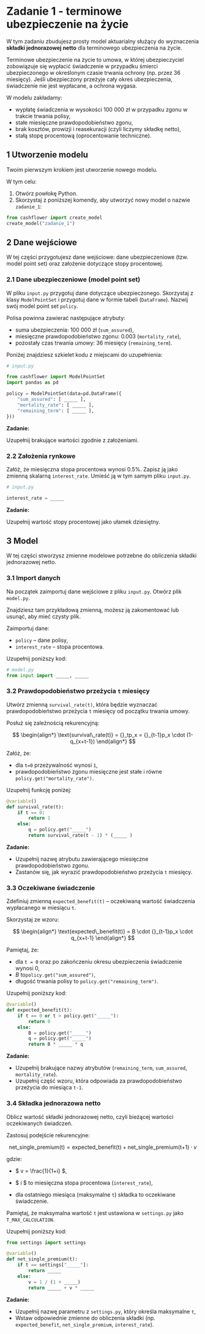 # Zadanie 1 - terminowe ubezpieczenie na życie

W tym zadaniu zbudujesz prosty model aktuarialny służący do wyznaczenia **składki  jednorazowej netto** dla terminowego ubezpieczenia na życie.

Terminowe ubezpieczenie na życie to umowa, w której ubezpieczyciel zobowiązuje się wypłacić świadczenie w przypadku śmierci ubezpieczonego w określonym czasie trwania ochrony (np. przez 36 miesięcy). Jeśli ubezpieczony przeżyje cały okres ubezpieczenia, świadczenie nie jest wypłacane, a ochrona wygasa.

W modelu zakładamy:
- wypłatę świadczenia w wysokości 100 000 zł w przypadku zgonu w trakcie trwania polisy,
- stałe miesięczne prawdopodobieństwo zgonu,
- brak kosztów, prowizji i reasekuracji (czyli liczymy składkę netto),
- stałą stopę procentową (oprocentowanie techniczne).

## 1 Utworzenie modelu

Twoim pierwszym krokiem jest utworzenie nowego modelu.

W tym celu:
1. Otwórz powłokę Python.
2. Skorzystaj z poniższej komendy, aby utworzyć nowy model o nazwie `zadanie_1`:

```python
from cashflower import create_model
create_model("zadanie_1")
```

## 2 Dane wejściowe

W tej części przygotujesz dane wejściowe: dane ubezpieczeniowe (tzw. model point set) oraz założenie dotyczące stopy procentowej.

### 2.1 Dane ubezpieczeniowe (model point set)

W pliku `input.py` przygotuj dane dotyczące ubezpieczonego. Skorzystaj z klasy `ModelPointSet` i przygotuj dane w formie tabeli (`DataFrame`). Nazwij swój model point set `policy`.

Polisa powinna zawierać następujące atrybuty:
- suma ubezpieczenia: 100 000 zł (`sum_assured`),
- miesięczne prawdopodobieństwo zgonu: 0.003 (`mortality_rate`),
- pozostały czas trwania umowy: 36 miesięcy (`remaining_term`).

Poniżej znajdziesz szkielet kodu z miejscami do uzupełnienia:

```python
# input.py

from cashflower import ModelPointSet
import pandas as pd

policy = ModelPointSet(data=pd.DataFrame({
    "sum_assured": [ _____ ],
    "mortality_rate": [ _____ ],
    "remaining_term": [ _____ ],
}))
```
**Zadanie:** 

Uzupełnij brakujące wartości zgodnie z założeniami.

### 2.2 Założenia rynkowe

Załóż, że miesięczna stopa procentowa wynosi 0.5%. Zapisz ją jako zmienną skalarną `interest_rate`. Umieść ją w tym samym pliku `input.py`.

```python
# input.py

interest_rate = _____
```

**Zadanie:** 

Uzupełnij wartość stopy procentowej jako ułamek dziesiętny.

## 3 Model

W tej części stworzysz zmienne modelowe potrzebne do obliczenia składki jednorazowej netto.

### 3.1 Import danych

Na początek zaimportuj dane wejściowe z pliku `input.py`. Otwórz plik `model.py`.

Znajdziesz tam przykładową zmienną, możesz ją zakomentować lub usunąć, aby mieć czysty plik.

Zaimportuj dane:
- `policy` – dane polisy,
- `interest_rate` – stopa procentowa.

Uzupełnij poniższy kod:

```python
# model.py
from input import _____, _____
```


### 3.2 Prawdopodobieństwo przeżycia `t` miesięcy

Utwórz zmienną `survival_rate(t)`, która będzie wyznaczać prawdopodobieństwo przeżycia `t` miesięcy od początku trwania umowy.

Posłuż się zależnością rekurencyjną:

$$
\begin{align*}
\text{survival\_rate(t)} = {}_tp_x = {}_{t-1}p_x \cdot (1-q_{x+t-1})
\end{align*}
$$

Załóż, że:

- dla `t=0` przeżywalność  wynosi `1`,
- prawdopodobieństwo zgonu miesięczne jest stałe i równe `policy.get("mortality_rate")`.

Uzupełnij funkcję poniżej:

```python 
@variable()
def survival_rate(t):
    if t == 0:
        return 1
    else:
        q = policy.get("_____")
        return survival_rate(t - 1) * (_____ )
```

**Zadanie:**
- Uzupełnij nazwę atrybutu zawierającego miesięczne prawdopodobieństwo zgonu.
- Zastanów się, jak wyrazić prawdopodobieństwo przeżycia `t` miesięcy.

### 3.3 Oczekiwane świadczenie

Zdefiniuj zmienną `expected_benefit(t)` – oczekiwaną wartość świadczenia wypłacanego w miesiącu `t`.

Skorzystaj ze wzoru:

$$
\begin{align*}
\text{expected\_benefit(t)} = B \cdot {}_{t-1}p_x \cdot q_{x+t-1}
\end{align*}
$$

Pamiętaj, że:

- dla `t = 0` oraz po zakończeniu okresu ubezpieczenia świadczenie wynosi 0,
- $B$ to`policy.get("sum_assured")`,
- długość trwania polisy to `policy.get("remaining_term")`.

Uzupełnij poniższy kod:

```python
@variable()
def expected_benefit(t):
    if t == 0 or t > policy.get("_____"):
        return 0
    else:
        B = policy.get("_____")
        q = policy.get("_____")
        return B * _____ * q

```
**Zadanie:**
- Uzupełnij brakujące nazwy atrybutów (`remaining_term`, `sum_assured`, `mortality_rate`).
- Uzupełnij część wzoru, która odpowiada za prawdopodobieństwo przeżycia do miesiąca `t-1`.




### 3.4 Składka jednorazowa netto

Oblicz wartość składki jednorazowej netto, czyli bieżącej wartości oczekiwanych świadczeń.

Zastosuj podejście rekurencyjne:

$$ \text{net\_single\_premium(t)} = \text{expected\_benefit(t)} + \text{net\_single\_premium(t+1)} \cdot v $$

gdzie:

- $ v = \frac{1}{1+i} $,

- $ i $ to miesięczna stopa procentowa (`interest_rate`),
- dla ostatniego miesiąca (maksymalne `t`) składka to oczekiwane świadczenie.

Pamiętaj, że maksymalna wartość `t` jest ustawiona w `settings.py` jako `T_MAX_CALCULATION`.

Uzupełnij poniższy kod:

```python
from settings import settings

@variable()
def net_single_premium(t):
    if t == settings["_____"]:
        return _____
    else:
        v = 1 / (1 + _____)
        return _____ + v * _____
```

**Zadanie:**
- Uzupełnij nazwę parametru z `settings.py`, który określa maksymalne `t`,
- Wstaw odpowiednie zmienne do obliczenia składki (np. `expected_benefit`, `net_single_premium`, `interest_rate`).
